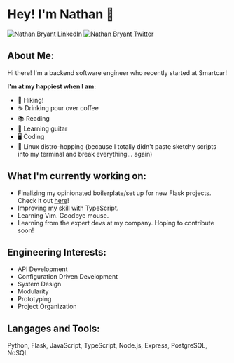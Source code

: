 # Hey! I'm Nathan 👋  
<a href="https://www.linkedin.com/in/nmwbryant/"><img src="https://img.shields.io/badge/LinkedIn--_.svg?style=social&logo=linkedin" alt="Nathan Bryant LinkedIn"></a> <a href="https://twitter.com/nbrydev"><img src="https://img.shields.io/twitter/follow/nbrydev?label=Twitter&style=social" alt="Nathan Bryant Twitter"></a>

## About Me:
Hi there! I'm a backend software engineer who recently started at Smartcar! 

**I'm at my happiest when I am:**
- 🌲 Hiking!
- ☕ Drinking pour over coffee
- 📚 Reading
- 🎸 Learning guitar
- 🖥️ Coding
- 🐧 Linux distro-hopping (because I totally didn't paste sketchy scripts into my terminal and break everything... again)

## What I'm currently working on:
- Finalizing my opinionated boilerplate/set up for new Flask projects. Check it out [here](https://github.com/nbry/FlaskBoilerplate "here")!
- Improving my skill with TypeScript.
- Learning Vim. Goodbye mouse.
- Learning from the expert devs at my company. Hoping to contribute soon!

## Engineering Interests:
- API Development
- Configuration Driven Development
- System Design
- Modularity
- Prototyping
- Project Organization

## Langages and Tools:

Python, Flask, JavaScript, TypeScript, Node.js, Express, PostgreSQL, NoSQL

